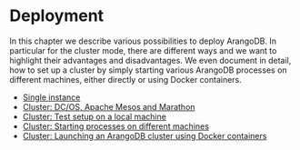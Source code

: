 Deployment
==========

In this chapter we describe various possibilities to deploy ArangoDB.
In particular for the cluster mode, there are different ways
and we want to highlight their advantages and disadvantages.
We even document in detail, how to set up a cluster by simply starting
various ArangoDB processes on different machines, either directly
or using Docker containers.

- [Single instance](Single.md)
- [Cluster: DC/OS, Apache Mesos and Marathon](Mesos.md)
- [Cluster: Test setup on a local machine](Local.md)
- [Cluster: Starting processes on different machines](Distributed.md)
- [Cluster: Launching an ArangoDB cluster using Docker containers](Docker.md)


